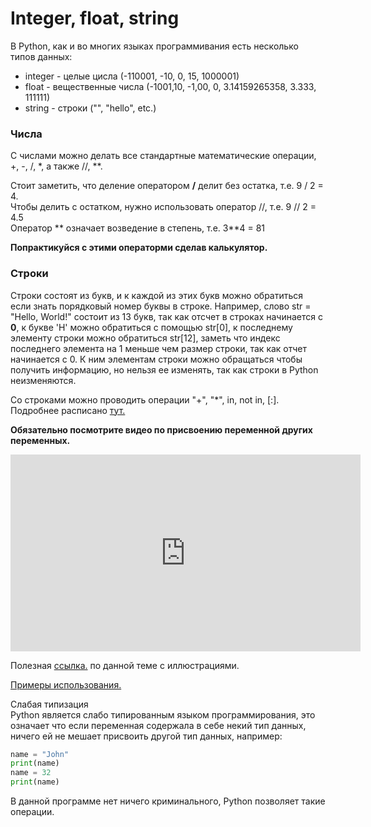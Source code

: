 # Integer, float, string
В Python, как и во многих языках программивания есть несколько типов данных: 
- integer - целые цисла (-110001, -10, 0, 15, 1000001)
- float - вещественные числа (-1001,10, -1,00, 0, 3.14159265358, 3.333, 111111)
- string - строки ("", "hello", etc.)

### Числа
С числами можно делать все стандартные математические операции, +, -, /, \*, а также //, **.

Стоит заметить, что деление оператором **/** делит без остатка, т.е. 9 / 2 = 4.   
Чтобы делить с остатком, нужно использовать оператор //, т.е. 9 // 2 = 4.5   
Оператор *\* означает возведение в степень, т.е. 3**4 = 81  

**Попрактикуйся с этими операторми сделав калькулятор.**     


### Строки 
Строки состоят из букв, и к каждой из этих букв можно обратиться если знать порядковый номер буквы в строке. Например, слово str = "Hello, World!" состоит из 13 букв, 
так как отсчет в строках начинается с **0**, к букве 'H' можно обратиться с помощью str[0], к последнему элементу строки можно обратиться str[12], заметь что индекс последнего
элемента на 1 меньше чем размер строки, так как отчет начинается с 0. К ним элементам строки можно обращаться чтобы получить информацию, но нельзя ее изменять, так как строки в Python неизменяются.

Со строками можно проводить операции "+", "*", in, not in, [:]. Подробнее расписано <a href="https://www.tutorialsteacher.com/python/python-string" target="_blank">тут.</a>   


**Обязательно посмотрите видео по присвоению переменной других переменных.**   
<iframe width="560" height="315" src="https://www.youtube.com/embed/_OZIAHg5i7M" frameborder="0" allow="accelerometer; autoplay; encrypted-media; gyroscope; picture-in-picture" allowfullscreen></iframe>


Полезная <a href="https://www.tutorialsteacher.com/python/python-data-types" target="_blank">ссылка.</a> по данной теме с иллюстрациями.


<a href="https://www.tutorialsteacher.com/python/python-string" target="_blank">Примеры использования.</a>  


Слабая типизация  
Python является слабо типированным языком программирования, это означает что если переменная содержала в себе некий тип данных, ничего ей не мешает присвоить другой тип данных, например:
```python
name = "John"  
print(name)  
name = 32  
print(name)  
```
В данной программе нет ничего криминального, Python позволяет такие операции. 

